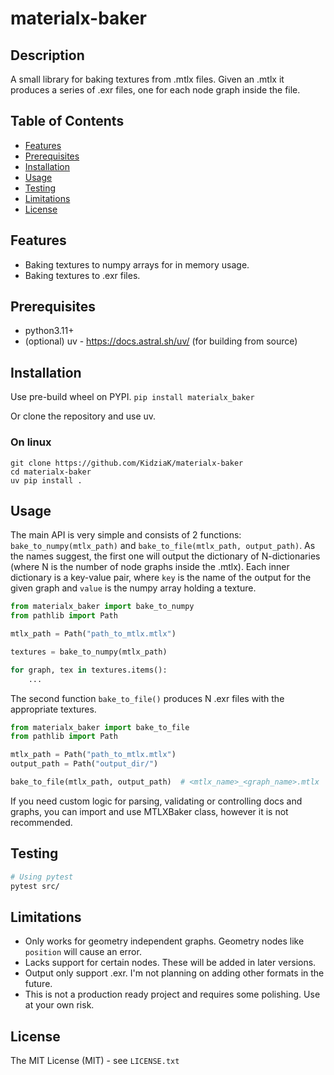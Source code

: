 # materialx-baker

## Description
A small library for baking textures from .mtlx files. Given an .mtlx it produces a series of .exr files, one for each node graph inside the file.

## Table of Contents
- [Features](#features)
- [Prerequisites](#prerequisites)
- [Installation](#installation)
- [Usage](#usage)
- [Testing](#testing)
- [Limitations](#limitations)
- [License](#license)

## Features
- Baking textures to numpy arrays for in memory usage.
- Baking textures to .exr files.

## Prerequisites
- python3.11+
- (optional) uv - https://docs.astral.sh/uv/ (for building from source)

## Installation
Use pre-build wheel on PYPI.
`pip install materialx_baker`

Or clone the repository and use uv.
### On linux
```
git clone https://github.com/KidziaK/materialx-baker
cd materialx-baker
uv pip install .
```

## Usage
The main API is very simple and consists of 2 functions: `bake_to_numpy(mtlx_path)` and `bake_to_file(mtlx_path, output_path)`.
As the names suggest, the first one will output the dictionary of N-dictionaries (where N is the number of node graphs inside the .mtlx).
Each inner dictionary is a key-value pair, where `key` is the name of the output for the given graph and `value` is the 
numpy array holding a texture.

```python
from materialx_baker import bake_to_numpy
from pathlib import Path

mtlx_path = Path("path_to_mtlx.mtlx")

textures = bake_to_numpy(mtlx_path)

for graph, tex in textures.items():
    ...
```


The second function `bake_to_file()` produces N .exr files with the appropriate textures.

```python
from materialx_baker import bake_to_file
from pathlib import Path

mtlx_path = Path("path_to_mtlx.mtlx")
output_path = Path("output_dir/")

bake_to_file(mtlx_path, output_path)  # <mtlx_name>_<graph_name>.mtlx
```

If you need custom logic for parsing, validating or controlling docs and graphs, you can import and use MTLXBaker class, 
however it is not recommended.

## Testing
```bash
# Using pytest
pytest src/
```

## Limitations
* Only works for geometry independent graphs. Geometry nodes like `position` will cause an error.
* Lacks support for certain nodes. These will be added in later versions.
* Output only support .exr. I'm not planning on adding other formats in the future.
* This is not a production ready project and requires some polishing. Use at your own risk.

## License
The MIT License (MIT) - see `LICENSE.txt`
